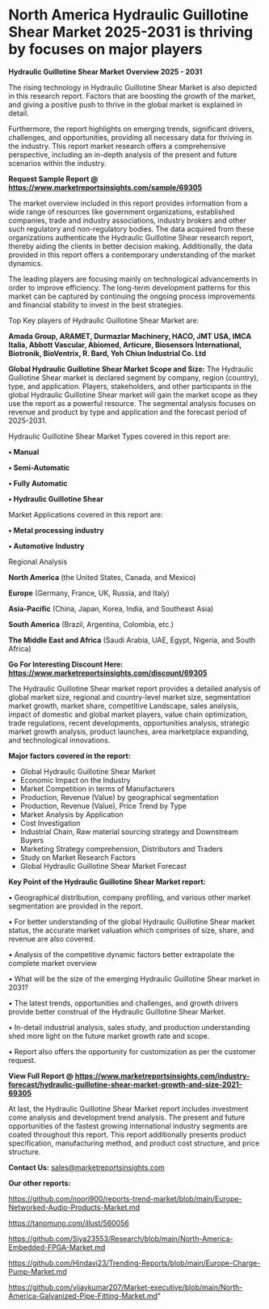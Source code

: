 # North America Hydraulic Guillotine Shear Market 2025-2031 is thriving by focuses on major players

<Strong> Hydraulic Guillotine Shear Market Overview 2025 - 2031</strong>

The rising technology in Hydraulic Guillotine Shear Market is also depicted in this research report. Factors that are boosting the growth of the market, and giving a positive push to thrive in the global market is explained in detail.

Furthermore, the report highlights on emerging trends, significant drivers, challenges, and opportunities, providing all necessary data for thriving in the industry. This report market research offers a comprehensive perspective, including an in-depth analysis of the present and future scenarios within the industry.

<strong>Request Sample Report @ <a href=https://www.marketreportsinsights.com/sample/69305>https://www.marketreportsinsights.com/sample/69305</a></strong>

The market overview included in this report provides information from a wide range of resources like government organizations, established companies, trade and industry associations, industry brokers and other such regulatory and non-regulatory bodies. The data acquired from these organizations authenticate the Hydraulic Guillotine Shear research report, thereby aiding the clients in better decision making. Additionally, the data provided in this report offers a contemporary understanding of the market dynamics.

The leading players are focusing mainly on technological advancements in order to improve efficiency. The long-term development patterns for this market can be captured by continuing the ongoing process improvements and financial stability to invest in the best strategies.

Top Key players of Hydraulic Guillotine Shear Market are:

<strong>Amada Group, ARAMET, Durmazlar Machinery, HACO, JMT USA, IMCA Italia, Abbott Vascular, Abiomed, Articure, Biosensors International, Biotronik, BioVentrix, R. Bard, Yeh Chiun Industrial Co. Ltd</strong>

<strong><b>Global Hydraulic Guillotine Shear Market Scope and Size:</b></strong>
The Hydraulic Guillotine Shear market is declared segment by company, region (country), type, and application. Players, stakeholders, and other participants in the global Hydraulic Guillotine Shear market will gain the market scope as they use the report as a powerful resource. The segmental analysis focuses on revenue and product by type and application and the forecast period of 2025-2031.

Hydraulic Guillotine Shear Market Types covered in this report are:

<strong>• Manual

• Semi-Automatic

• Fully Automatic

• Hydraulic Guillotine Shear</strong>

Market Applications covered in this report are:

<strong>• Metal processing industry

• Automotive Industry</strong> 

Regional Analysis

<strong>North America</strong> (the United States, Canada, and Mexico)

<strong>Europe</strong> (Germany, France, UK, Russia, and Italy)

<strong>Asia-Pacific</strong> (China, Japan, Korea, India, and Southeast Asia)

<strong>South America</strong> (Brazil, Argentina, Colombia, etc.)

<strong>The Middle East and Africa</strong> (Saudi Arabia, UAE, Egypt, Nigeria, and South Africa)

<strong>Go For Interesting Discount Here: <a href=https://www.marketreportsinsights.com/discount/69305>https://www.marketreportsinsights.com/discount/69305</a></strong>

The Hydraulic Guillotine Shear market report provides a detailed analysis of global market size, regional and country-level market size, segmentation market growth, market share, competitive Landscape, sales analysis, impact of domestic and global market players, value chain optimization, trade regulations, recent developments, opportunities analysis, strategic market growth analysis, product launches, area marketplace expanding, and technological innovations.

<strong><b>Major factors covered in the report:</b></strong>
<ul>
  <li>Global Hydraulic Guillotine Shear Market </li>
  <li>Economic Impact on the Industry</li>
  <li>Market Competition in terms of Manufacturers</li>
  <li>Production, Revenue (Value) by geographical segmentation</li>
  <li>Production, Revenue (Value), Price Trend by Type</li>
  <li>Market Analysis by Application</li>
  <li>Cost Investigation</li>
  <li>Industrial Chain, Raw material sourcing strategy and Downstream Buyers</li>
  <li>Marketing Strategy comprehension, Distributors and Traders</li>
  <li>Study on Market Research Factors</li>
  <li>Global Hydraulic Guillotine Shear Market Forecast</li>
</ul>

<strong><b>Key Point of the Hydraulic Guillotine Shear Market report:</b></strong>

• Geographical distribution, company profiling, and various other market segmentation are provided in the report.

• For better understanding of the global Hydraulic Guillotine Shear market status, the accurate market valuation which comprises of size, share, and revenue are also covered.

• Analysis of the competitive dynamic factors better extrapolate the complete market overview

• What will be the size of the emerging Hydraulic Guillotine Shear market in 2031?

• The latest trends, opportunities and challenges, and growth drivers provide better construal of the Hydraulic Guillotine Shear Market.

• In-detail industrial analysis, sales study, and production understanding shed more light on the future market growth rate and scope.

• Report also offers the opportunity for customization as per the customer request.

<strong><b>View Full Report @ <a href=https://www.marketreportsinsights.com/industry-forecast/hydraulic-guillotine-shear-market-growth-and-size-2021-69305>https://www.marketreportsinsights.com/industry-forecast/hydraulic-guillotine-shear-market-growth-and-size-2021-69305</a></b></strong>


At last, the Hydraulic Guillotine Shear Market report includes investment come analysis and development trend analysis. The present and future opportunities of the fastest growing international industry segments are coated throughout this report. This report additionally presents product specification, manufacturing method, and product cost structure, and price structure.

<strong>Contact Us:</strong>
sales@marketreportsinsights.com

<strong>Our other reports:</strong>

<a href=https://github.com/noori900/reports-trend-market/blob/main/Europe-Networked-Audio-Products-Market.md>https://github.com/noori900/reports-trend-market/blob/main/Europe-Networked-Audio-Products-Market.md</a>

<a href=https://tanomuno.com/illust/560056>https://tanomuno.com/illust/560056</a>

<a href=https://github.com/Siya23553/Research/blob/main/North-America-Embedded-FPGA-Market.md>https://github.com/Siya23553/Research/blob/main/North-America-Embedded-FPGA-Market.md</a>

<a href=https://github.com/Hindavi23/Trending-Reports/blob/main/Europe-Charge-Pump-Market.md>https://github.com/Hindavi23/Trending-Reports/blob/main/Europe-Charge-Pump-Market.md</a>

<a href=https://github.com/vijaykumar207/Market-executive/blob/main/North-America-Galvanized-Pipe-Fitting-Market.md>https://github.com/vijaykumar207/Market-executive/blob/main/North-America-Galvanized-Pipe-Fitting-Market.md</a>"
